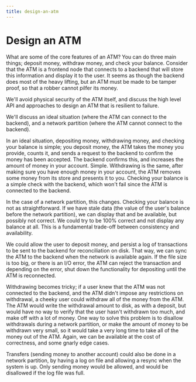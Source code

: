 ```yaml
---
title: design-an-atm
---
```

# Design an ATM

What are some of the core features of an ATM? You can do three main
things; deposit money, withdraw money, and check your balance. Consider
that the ATM is a frontend node that connects to a backend that will
store this information and display it to the user. It seems as though
the backend does most of the heavy lifting, but an ATM must be made to
be tamper proof, so that a robber cannot pilfer its money.

We\'ll avoid physical security of the ATM itself, and discuss the high
level API and approaches to design an ATM that is resilient to failure.

We\'ll discuss an ideal situation (where the ATM can connect to the
backend), and a network partition (where the ATM cannot connect to the
backend).

In an ideal situation, depositing money, withdrawing money, and checking
your balance is simple; you deposit money, the ATM takes the money you
provide, counts it, and sends a request to the backend to confirm the
money has been accepted. The backend confirms this, and increases the
amount of money in your account. Simple. Withdrawing is the same, after
making sure you have enough money in your account, the ATM removes some
money from its store and presents it to you. Checking your balance is a
simple check with the backend, which won\'t fail since the ATM is
connected to the backend.

In the case of a network partition, this changes. Checking your balance
is not as straightforward. If we have stale data (the value of the
user\'s balance before the network partition), we can display that and
be available, but possibly not correct. We could try to be 100% correct
and not display any balance at all. This is a fundamental trade-off
between consistency and availability.

We could allow the user to deposit money, and persist a log of
transactions to be sent to the backend for reconciliation on disk. That
way, we can sync the ATM to the backend when the network is available
again. If the file size is too big, or there is an I/O error, the ATM
can reject the transaction and depending on the error, shut down the
functionality for depositing until the ATM is reconnected.

Withdrawing becomes tricky; if a user knew that the ATM was not
connected to the backend, and the ATM didn\'t impose any restrictions on
withdrawal, a cheeky user could withdraw all of the money from the ATM.
The ATM would write the withdrawal amount to disk, as with a deposit,
but would have no way to verify that the user hasn\'t withdrawn too
much, and make off with a lot of money. One way to solve this problem is
to disallow withdrawals during a network partition, or make the amount
of money to be withdrawn very small, so it would take a very long time
to take all of the money out of the ATM. Again, we can be available at
the cost of correctness, and some gnarly edge cases.

Transfers (sending money to another account) could also be done in a
network partition, by having a log on file and allowing a resync when
the system is up. Only sending money would be allowed, and would be
disallowed if the log file was full.
